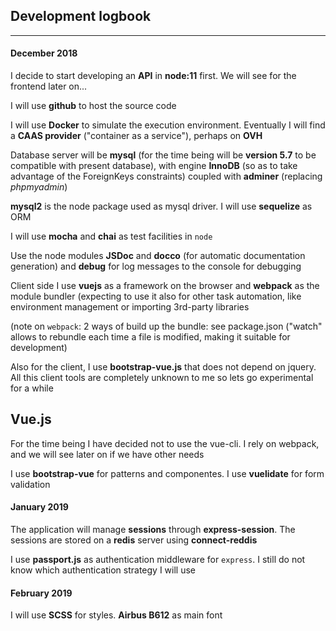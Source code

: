 ## Development logbook
***
#### December 2018
I decide to start developing an **API** in **node:11** first. We will see for the frontend later on...

I will use **github** to host the source code

I will use **Docker** to simulate the execution environment. Eventually I will find a **CAAS provider** ("container as a service"), perhaps on **OVH**

Database server will be **mysql** (for the time being will be **version 5.7** to be compatible with present database), with engine **InnoDB** (so as to take advantage of the ForeignKeys constraints) coupled with **adminer** (replacing *phpmyadmin*)

**mysql2** is the node package used as mysql driver. I will use **sequelize** as ORM

I will use **mocha** and **chai** as test facilities in `node`

Use the node modules **JSDoc** and **docco** (for automatic documentation generation) and **debug** for log messages to the console for debugging

Client side I use **vuejs** as a framework on the browser and **webpack** as the module bundler (expecting to use it also for other task automation, like environment management or importing 3rd-party libraries

(note on `webpack`: 2 ways of build up the bundle: see package.json ("watch" allows to rebundle each time a file is modified, making it suitable for development)

Also for the client, I use **bootstrap-vue.js** that does not depend on jquery. All this client tools are completely unknown to me so lets go experimental for a while

## Vue.js
For the time being I have decided not to use the vue-cli. I rely on webpack, and we will see later on if we have other needs

I use **bootstrap-vue** for patterns and componentes. I use **vuelidate** for form validation

#### January 2019
The application will manage **sessions** through **express-session**. The sessions are stored on a **redis** server using **connect-reddis**

I use **passport.js** as authentication middleware for `express`. I still do not know which authentication strategy I will use

#### February 2019
I will use **SCSS** for styles. **Airbus B612** as main font


